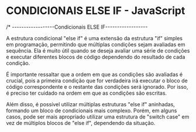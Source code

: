 # CONDICIONAIS ELSE IF - JavaScript

/* ------------------Condicionais ELSE IF------------------

A estrutura condicional "else if" é uma extensão da estrutura "if" simples em programação, permitindo que múltiplas condições sejam avaliadas em sequência. Ela é muito útil quando se deseja avaliar uma série de condições e executar diferentes blocos de código dependendo do resultado de cada condição.


É importante ressaltar que a ordem em que as condições são avaliadas é crucial, pois a primeira condição que for verdadeira irá executar o bloco de código correspondente e o restante das condições será ignorado. Por isso, é preciso ter cuidado na ordem em que as condições são escritas.

Além disso, é possível utilizar múltiplas estruturas "else if" aninhadas, formando um bloco de condicionais mais complexo. Porém, em alguns casos, pode ser mais apropriado utilizar uma estrutura de "switch case" em vez de múltiplos blocos de "else if", dependendo da situação.